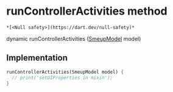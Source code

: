


# runControllerActivities method




    *[<Null safety>](https://dart.dev/null-safety)*




dynamic runControllerActivities
([SmeupModel](../../smeup_models_widgets_smeup_model/SmeupModel-class.md) model)








## Implementation

```dart
runControllerActivities(SmeupModel model) {
  // print('setUIProperties in mixin');
}
```








